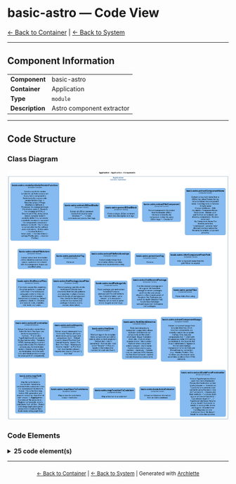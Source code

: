 # basic-astro — Code View

[← Back to Container](./default-container.md) | [← Back to System](./README.md)

---

## Component Information

<table>
<tbody>
<tr>
<td><strong>Component</strong></td>
<td>basic-astro</td>
</tr>
<tr>
<td><strong>Container</strong></td>
<td>Application</td>
</tr>
<tr>
<td><strong>Type</strong></td>
<td><code>module</code></td>
</tr>
<tr>
<td><strong>Description</strong></td>
<td>Astro component extractor</td>
</tr>
</tbody>
</table>

---

## Code Structure

### Class Diagram

![Class Diagram](./diagrams/structurizr-Classes_default_container__basic_astro.png)

### Code Elements

<details>
<summary><strong>25 code element(s)</strong></summary>



#### Functions

##### `basicAstroExtractor()`

Extract architecture information from an Astro codebase

<table>
<tbody>
<tr>
<td><strong>Type</strong></td>
<td><code>function</code></td>
</tr>
<tr>
<td><strong>Visibility</strong></td>
<td><code>public</code></td>
</tr>
<tr>
<td><strong>Async</strong></td>
<td>Yes</td>
</tr>
<tr>
<td><strong>Returns</strong></td>
<td><code>Promise<z.infer<any>></code> — Promise resolving to ArchletteIR with components, code, and relationships</td>
</tr>
<tr>
<td><strong>Location</strong></td>
<td><code>C:/Users/chris/git/archlette/src/extractors/builtin/basic-astro.ts:71</code></td>
</tr>
</tbody>
</table>

**Parameters:**

- `node`: <code>any</code> — - Configuration node with include/exclude patterns- `ctx`: <code>import("C:/Users/chris/git/archlette/src/core/types").PipelineContext</code> — - Pipeline context with logger and config
**Examples:**
```typescript

```

---
##### `extractCodeFromFrontmatter()`

Extract TypeScript/JavaScript code from Astro frontmatter

Parses the frontmatter section (code between --- markers) as TypeScript
and extracts code elements using the basic-node AST extractors:
- Classes and their methods
- Functions (both regular and arrow functions)
- Type aliases (type X = ...)
- TypeScript interfaces

Returns empty result if frontmatter is empty or parsing fails (errors are logged).
Graceful error handling ensures one malformed Astro file doesn't break the extraction pipeline.

<table>
<tbody>
<tr>
<td><strong>Type</strong></td>
<td><code>function</code></td>
</tr>
<tr>
<td><strong>Visibility</strong></td>
<td><code>public</code></td>
</tr>
<tr>
<td><strong>Returns</strong></td>
<td><code>import("C:/Users/chris/git/archlette/src/extractors/builtin/basic-astro/code-extractor").CodeExtractionResult</code> — CodeExtractionResult with extracted classes, functions, types, and interfaces</td>
</tr>
<tr>
<td><strong>Location</strong></td>
<td><code>C:/Users/chris/git/archlette/src/extractors/builtin/basic-astro/code-extractor.ts:61</code></td>
</tr>
</tbody>
</table>

**Parameters:**

- `frontmatter`: <code>string</code> — - The frontmatter code (TypeScript/JavaScript between --- markers)- `filePath`: <code>string</code> — - Original Astro file path (used for error reporting and virtual TS path)
**Examples:**
```typescript

```

---
##### `createSyntheticRenderFunction()`

Create a synthetic render function for an Astro component

Every Astro component is fundamentally a server-side render function that:
1. Receives props (if Props interface is defined)
2. Processes the component logic (frontmatter code)
3. Renders the template to HTML
4. Returns an HTML string

Since Astro's compiler doesn't explicitly define this, we create a synthetic function
to represent the component's executable behavior in the IR.

The function is named after the file (without .astro extension):
- Button.astro → function Button()
- index.astro → function index()
- settings/Profile.astro → function Profile()

<table>
<tbody>
<tr>
<td><strong>Type</strong></td>
<td><code>function</code></td>
</tr>
<tr>
<td><strong>Visibility</strong></td>
<td><code>public</code></td>
</tr>
<tr>
<td><strong>Returns</strong></td>
<td><code>import("C:/Users/chris/git/archlette/src/extractors/builtin/basic-node/types").ExtractedFunction</code> — Synthetic ExtractedFunction representing the component's render behavior</td>
</tr>
<tr>
<td><strong>Location</strong></td>
<td><code>C:/Users/chris/git/archlette/src/extractors/builtin/basic-astro/code-extractor.ts:153</code></td>
</tr>
</tbody>
</table>

**Parameters:**

- `filePath`: <code>string</code> — - Absolute path to the Astro file- `interfaces`: <code>import("C:/Users/chris/git/archlette/src/extractors/builtin/basic-node/types").ExtractedInterface[]</code> — - Extracted interfaces from frontmatter (used to detect Props interface)
**Examples:**
```typescript

```

---
##### `extractJSDocBlocks()`

Extract all JSDoc comment blocks from source code
Matches /** ... *\/ style comments and parses their tags

<table>
<tbody>
<tr>
<td><strong>Type</strong></td>
<td><code>function</code></td>
</tr>
<tr>
<td><strong>Visibility</strong></td>
<td><code>private</code></td>
</tr>
<tr>
<td><strong>Returns</strong></td>
<td><code>JSDocBlock[]</code></td>
</tr>
<tr>
<td><strong>Location</strong></td>
<td><code>C:/Users/chris/git/archlette/src/extractors/builtin/basic-astro/component-detector.ts:27</code></td>
</tr>
</tbody>
</table>

**Parameters:**

- `source`: <code>string</code>

---
##### `parseJSDocBlock()`

Parse a single JSDoc comment block into description and tags

<table>
<tbody>
<tr>
<td><strong>Type</strong></td>
<td><code>function</code></td>
</tr>
<tr>
<td><strong>Visibility</strong></td>
<td><code>private</code></td>
</tr>
<tr>
<td><strong>Returns</strong></td>
<td><code>JSDocBlock</code></td>
</tr>
<tr>
<td><strong>Location</strong></td>
<td><code>C:/Users/chris/git/archlette/src/extractors/builtin/basic-astro/component-detector.ts:49</code></td>
</tr>
</tbody>
</table>

**Parameters:**

- `comment`: <code>string</code>

---
##### `extractFileComponent()`

Extract component information from frontmatter JSDoc

Attempts to identify the component in this file using JSDoc tags:
1. Checks for

<table>
<tbody>
<tr>
<td><strong>Type</strong></td>
<td><code>function</code></td>
</tr>
<tr>
<td><strong>Visibility</strong></td>
<td><code>public</code></td>
</tr>
<tr>
<td><strong>Returns</strong></td>
<td><code>import("C:/Users/chris/git/archlette/src/extractors/builtin/basic-astro/types").ComponentInfo</code> — ComponentInfo with id, name, and optional description, or undefined</td>
</tr>
<tr>
<td><strong>Location</strong></td>
<td><code>C:/Users/chris/git/archlette/src/extractors/builtin/basic-astro/component-detector.ts:118</code></td>
</tr>
</tbody>
</table>

**Parameters:**

- `frontmatter`: <code>string</code> — - TypeScript/JavaScript code from frontmatter section- `filePath`: <code>string</code> — - Absolute path to the Astro file (used for inference)
**Examples:**
```typescript

```

---
##### `extractComponentName()`

Extract component name from a JSDoc tag value

Parses the tag value to extract the component name, handling various formats:
- Simple name: ComponentName
- With description: ComponentName - Description
- Module path: path/to/module (extracts last directory component)
- Dashes preserved: My-Component-Name

For module paths like "utils/helpers", extracts "utils" (the last directory
before the filename) to enable component grouping.

<table>
<tbody>
<tr>
<td><strong>Type</strong></td>
<td><code>function</code></td>
</tr>
<tr>
<td><strong>Visibility</strong></td>
<td><code>private</code></td>
</tr>
<tr>
<td><strong>Returns</strong></td>
<td><code>string</code> — Extracted component name, or undefined if value is empty</td>
</tr>
<tr>
<td><strong>Location</strong></td>
<td><code>C:/Users/chris/git/archlette/src/extractors/builtin/basic-astro/component-detector.ts:191</code></td>
</tr>
</tbody>
</table>

**Parameters:**

- `value`: <code>string</code> — - The JSDoc tag value (text after
**Examples:**
```typescript

```

---
##### `extractFileActors()`

Extract actors from frontmatter JSDoc

Identifies external actors (users, systems) that interact with the component.
Actors are specified using

<table>
<tbody>
<tr>
<td><strong>Type</strong></td>
<td><code>function</code></td>
</tr>
<tr>
<td><strong>Visibility</strong></td>
<td><code>public</code></td>
</tr>
<tr>
<td><strong>Returns</strong></td>
<td><code>import("C:/Users/chris/git/archlette/src/extractors/builtin/basic-astro/types").ActorInfo[]</code> — Array of identified actors, or empty array if none found</td>
</tr>
<tr>
<td><strong>Location</strong></td>
<td><code>C:/Users/chris/git/archlette/src/extractors/builtin/basic-astro/component-detector.ts:250</code></td>
</tr>
</tbody>
</table>

**Parameters:**

- `frontmatter`: <code>string</code> — - TypeScript/JavaScript code from frontmatter
**Examples:**
```typescript

```

---
##### `parseActorTag()`

Parse an

<table>
<tbody>
<tr>
<td><strong>Type</strong></td>
<td><code>function</code></td>
</tr>
<tr>
<td><strong>Visibility</strong></td>
<td><code>private</code></td>
</tr>
<tr>
<td><strong>Returns</strong></td>
<td><code>import("C:/Users/chris/git/archlette/src/extractors/builtin/basic-astro/types").ActorInfo</code></td>
</tr>
<tr>
<td><strong>Location</strong></td>
<td><code>C:/Users/chris/git/archlette/src/extractors/builtin/basic-astro/component-detector.ts:277</code></td>
</tr>
</tbody>
</table>

**Parameters:**

- `value`: <code>string</code>

---
##### `extractFileRelationships()`

Extract relationships from frontmatter JSDoc

Identifies component dependencies using

<table>
<tbody>
<tr>
<td><strong>Type</strong></td>
<td><code>function</code></td>
</tr>
<tr>
<td><strong>Visibility</strong></td>
<td><code>public</code></td>
</tr>
<tr>
<td><strong>Returns</strong></td>
<td><code>import("C:/Users/chris/git/archlette/src/extractors/builtin/basic-astro/types").RelationshipInfo[]</code> — Array of identified relationships, or empty array if none found</td>
</tr>
<tr>
<td><strong>Location</strong></td>
<td><code>C:/Users/chris/git/archlette/src/extractors/builtin/basic-astro/component-detector.ts:333</code></td>
</tr>
</tbody>
</table>

**Parameters:**

- `frontmatter`: <code>string</code> — - TypeScript/JavaScript code from frontmatter
**Examples:**
```typescript

```

---
##### `parseUsesTag()`

Parse a

<table>
<tbody>
<tr>
<td><strong>Type</strong></td>
<td><code>function</code></td>
</tr>
<tr>
<td><strong>Visibility</strong></td>
<td><code>private</code></td>
</tr>
<tr>
<td><strong>Returns</strong></td>
<td><code>import("C:/Users/chris/git/archlette/src/extractors/builtin/basic-astro/types").RelationshipInfo</code></td>
</tr>
<tr>
<td><strong>Location</strong></td>
<td><code>C:/Users/chris/git/archlette/src/extractors/builtin/basic-astro/component-detector.ts:357</code></td>
</tr>
</tbody>
</table>

**Parameters:**

- `value`: <code>string</code>

---
##### `inferComponentFromPath()`

Infer component name from file path

When no explicit

<table>
<tbody>
<tr>
<td><strong>Type</strong></td>
<td><code>function</code></td>
</tr>
<tr>
<td><strong>Visibility</strong></td>
<td><code>private</code></td>
</tr>
<tr>
<td><strong>Returns</strong></td>
<td><code>import("C:/Users/chris/git/archlette/src/extractors/builtin/basic-astro/types").ComponentInfo</code> — ComponentInfo with inferred component name</td>
</tr>
<tr>
<td><strong>Location</strong></td>
<td><code>C:/Users/chris/git/archlette/src/extractors/builtin/basic-astro/component-detector.ts:400</code></td>
</tr>
</tbody>
</table>

**Parameters:**

- `filePath`: <code>string</code> — - Absolute path to the Astro file
**Examples:**
```typescript

```

---
##### `findSourceFiles()`

Find Astro source files matching the given patterns

Locates all .astro files in the workspace using glob patterns.
Returns absolute paths to enable downstream processing.

Default patterns include src directory and exclude node_modules, dist, build, and .astro.

<table>
<tbody>
<tr>
<td><strong>Type</strong></td>
<td><code>function</code></td>
</tr>
<tr>
<td><strong>Visibility</strong></td>
<td><code>public</code></td>
</tr>
<tr>
<td><strong>Async</strong></td>
<td>Yes</td>
</tr>
<tr>
<td><strong>Returns</strong></td>
<td><code>Promise<string[]></code> — Promise resolving to array of absolute file paths</td>
</tr>
<tr>
<td><strong>Location</strong></td>
<td><code>C:/Users/chris/git/archlette/src/extractors/builtin/basic-astro/file-finder.ts:39</code></td>
</tr>
</tbody>
</table>

**Parameters:**

- `options`: <code>{ include?: string[]; exclude?: string[]; }</code> — - Configuration object
**Examples:**
```typescript

```

---
##### `findPackageJsonFiles()`

Find all package.json files in the workspace

Extracts base directories from include patterns and searches multiple directory levels
to locate all package.json files. Useful for identifying container boundaries and
package metadata (name, version, description).

<table>
<tbody>
<tr>
<td><strong>Type</strong></td>
<td><code>function</code></td>
</tr>
<tr>
<td><strong>Visibility</strong></td>
<td><code>public</code></td>
</tr>
<tr>
<td><strong>Async</strong></td>
<td>Yes</td>
</tr>
<tr>
<td><strong>Returns</strong></td>
<td><code>Promise<string[]></code> — Promise resolving to array of absolute paths to package.json files</td>
</tr>
<tr>
<td><strong>Location</strong></td>
<td><code>C:/Users/chris/git/archlette/src/extractors/builtin/basic-astro/file-finder.ts:73</code></td>
</tr>
</tbody>
</table>

**Parameters:**

- `options`: <code>{ include?: string[]; exclude?: string[]; }</code> — - Configuration object
**Examples:**
```typescript

```

---
##### `readPackageInfo()`

Read package.json and extract metadata

Parses a package.json file and extracts key metadata fields: name, version, and description.
Returns null on read or parse errors (logged as warnings).

<table>
<tbody>
<tr>
<td><strong>Type</strong></td>
<td><code>function</code></td>
</tr>
<tr>
<td><strong>Visibility</strong></td>
<td><code>public</code></td>
</tr>
<tr>
<td><strong>Async</strong></td>
<td>Yes</td>
</tr>
<tr>
<td><strong>Returns</strong></td>
<td><code>Promise<import("C:/Users/chris/git/archlette/src/extractors/builtin/basic-astro/types").PackageInfo></code> — Promise resolving to PackageInfo object or null on error</td>
</tr>
<tr>
<td><strong>Location</strong></td>
<td><code>C:/Users/chris/git/archlette/src/extractors/builtin/basic-astro/file-finder.ts:134</code></td>
</tr>
</tbody>
</table>

**Parameters:**

- `filePath`: <code>string</code> — - Absolute path to package.json file
**Examples:**
```typescript

```

---
##### `findNearestPackage()`

Find the nearest package.json for a given file

Searches through all known packages and finds the one whose directory is the closest
parent of the given file. Packages are sorted by depth (deepest first) to prioritize
monorepo sub-packages over workspace root packages.

<table>
<tbody>
<tr>
<td><strong>Type</strong></td>
<td><code>function</code></td>
</tr>
<tr>
<td><strong>Visibility</strong></td>
<td><code>public</code></td>
</tr>
<tr>
<td><strong>Returns</strong></td>
<td><code>import("C:/Users/chris/git/archlette/src/extractors/builtin/basic-astro/types").PackageInfo</code> — The closest parent package, or null if file is not within any package</td>
</tr>
<tr>
<td><strong>Location</strong></td>
<td><code>C:/Users/chris/git/archlette/src/extractors/builtin/basic-astro/file-finder.ts:172</code></td>
</tr>
</tbody>
</table>

**Parameters:**

- `filePath`: <code>string</code> — - Absolute path to the file- `packages`: <code>import("C:/Users/chris/git/archlette/src/extractors/builtin/basic-astro/types").PackageInfo[]</code> — - Array of discovered package.json metadata objects
**Examples:**
```typescript

```

---
##### `parseFiles()`

Parse Astro files using

<table>
<tbody>
<tr>
<td><strong>Type</strong></td>
<td><code>function</code></td>
</tr>
<tr>
<td><strong>Visibility</strong></td>
<td><code>public</code></td>
</tr>
<tr>
<td><strong>Async</strong></td>
<td>Yes</td>
</tr>
<tr>
<td><strong>Returns</strong></td>
<td><code>Promise<import("C:/Users/chris/git/archlette/src/extractors/builtin/basic-astro/types").FileExtraction[]></code> — Promise resolving to FileExtraction array (one per file)</td>
</tr>
<tr>
<td><strong>Location</strong></td>
<td><code>C:/Users/chris/git/archlette/src/extractors/builtin/basic-astro/file-parser.ts:48</code></td>
</tr>
</tbody>
</table>

**Parameters:**

- `filePaths`: <code>string[]</code> — - Array of absolute paths to Astro files
**Examples:**
```typescript

```

---
##### `extractFrontmatter()`

Extract frontmatter content from Astro file

Astro files have two sections separated by --- markers:
- Frontmatter: TypeScript/JavaScript code at the top (server-side)
- Template: HTML markup and component usage (client-side)

This function extracts only the frontmatter section. Returns empty string if no frontmatter.
Handles both Unix and Windows line endings for cross-platform compatibility.

<table>
<tbody>
<tr>
<td><strong>Type</strong></td>
<td><code>function</code></td>
</tr>
<tr>
<td><strong>Visibility</strong></td>
<td><code>private</code></td>
</tr>
<tr>
<td><strong>Returns</strong></td>
<td><code>string</code> — Frontmatter code between the --- markers, or empty string</td>
</tr>
<tr>
<td><strong>Location</strong></td>
<td><code>C:/Users/chris/git/archlette/src/extractors/builtin/basic-astro/file-parser.ts:155</code></td>
</tr>
</tbody>
</table>

**Parameters:**

- `content`: <code>string</code> — - Full Astro file content
**Examples:**
```typescript

```

---
##### `extractImports()`

Extract import statements from frontmatter

Parses all import declarations using regex and categorizes them:
- Default imports: import Foo from 'bar'
- Named imports: import { Foo, Bar } from 'baz'
- Namespace imports: import * as Foo from 'bar'

Also handles aliased imports like: import { Foo as F } from 'bar'

<table>
<tbody>
<tr>
<td><strong>Type</strong></td>
<td><code>function</code></td>
</tr>
<tr>
<td><strong>Visibility</strong></td>
<td><code>private</code></td>
</tr>
<tr>
<td><strong>Returns</strong></td>
<td><code>{ source: string; importedNames: string[]; isDefault: boolean; isNamespace: boolean; }[]</code> — Array of import declarations with categorization</td>
</tr>
<tr>
<td><strong>Location</strong></td>
<td><code>C:/Users/chris/git/archlette/src/extractors/builtin/basic-astro/file-parser.ts:181</code></td>
</tr>
</tbody>
</table>

**Parameters:**

- `frontmatter`: <code>string</code> — - TypeScript/JavaScript code from frontmatter
**Examples:**
```typescript

```

---
##### `findSlots()`

Find slot tags in the template

Astro components can define slots to allow content projection:
- Default slot: <slot /> (unnamed)
- Named slot: <slot name="header" />

Returns location information (line number) for each slot found.

<table>
<tbody>
<tr>
<td><strong>Type</strong></td>
<td><code>function</code></td>
</tr>
<tr>
<td><strong>Visibility</strong></td>
<td><code>private</code></td>
</tr>
<tr>
<td><strong>Returns</strong></td>
<td><code>{ name: string; line: number; }[]</code> — Array of slots with names and line numbers</td>
</tr>
<tr>
<td><strong>Location</strong></td>
<td><code>C:/Users/chris/git/archlette/src/extractors/builtin/basic-astro/file-parser.ts:253</code></td>
</tr>
</tbody>
</table>

**Parameters:**

- `content`: <code>string</code> — - Full Astro file content (used to calculate line numbers)
**Examples:**
```typescript

```

---
##### `findClientDirective()`

Find client directive in component usage

Astro allows hydration directives to run components on the client:
- client:load - Eager hydration
- client:idle - Hydrate when browser is idle
- client:visible - Hydrate when component enters viewport
- client:media - Hydrate when media query matches
- client:only - Hydrate only on client (no SSR)

Returns the first directive found. Used to indicate interactive components.

<table>
<tbody>
<tr>
<td><strong>Type</strong></td>
<td><code>function</code></td>
</tr>
<tr>
<td><strong>Visibility</strong></td>
<td><code>private</code></td>
</tr>
<tr>
<td><strong>Returns</strong></td>
<td><code>string</code> — The directive found (e.g., 'client:load'), or undefined</td>
</tr>
<tr>
<td><strong>Location</strong></td>
<td><code>C:/Users/chris/git/archlette/src/extractors/builtin/basic-astro/file-parser.ts:289</code></td>
</tr>
</tbody>
</table>

**Parameters:**

- `content`: <code>string</code> — - Full Astro file content
**Examples:**
```typescript

```

---
##### `extractComponentUsage()`

Extract component usage from template

Identifies which imported components are actually used in the template markup.
Only includes components that:
1. Start with an uppercase letter (C4 naming convention)
2. Are found in the import statements
3. Appear in the template markup

Component names in Astro are PascalCase by convention (e.g., Header, Footer).
This function uses the import list to avoid false positives from HTML elements.

<table>
<tbody>
<tr>
<td><strong>Type</strong></td>
<td><code>function</code></td>
</tr>
<tr>
<td><strong>Visibility</strong></td>
<td><code>private</code></td>
</tr>
<tr>
<td><strong>Returns</strong></td>
<td><code>import("C:/Users/chris/git/archlette/src/extractors/builtin/basic-astro/types").ExtractedComponent[]</code> — Array of ExtractedComponent objects for used components</td>
</tr>
<tr>
<td><strong>Location</strong></td>
<td><code>C:/Users/chris/git/archlette/src/extractors/builtin/basic-astro/file-parser.ts:315</code></td>
</tr>
</tbody>
</table>

**Parameters:**

- `content`: <code>string</code> — - Full Astro file content- `imports`: <code>{ source: string; importedNames: string[]; }[]</code> — - List of imports from extractImports()- `filePath`: <code>string</code> — - File path (used for location tracking)
**Examples:**
```typescript

```

---
##### `mapToIR()`

Map file extractions to ArchletteIR

Transforms extracted Astro component data into standardized ArchletteIR format.
This is the final step before DSL generation and diagram rendering.

Algorithm (4 main steps):

1. **Aggregation** - Combine all file extractions:
   - Register components, actors, code items from all files
   - Detect and merge duplicates (same component in multiple files)
   - Build relationship graph from

<table>
<tbody>
<tr>
<td><strong>Type</strong></td>
<td><code>function</code></td>
</tr>
<tr>
<td><strong>Visibility</strong></td>
<td><code>public</code></td>
</tr>
<tr>
<td><strong>Returns</strong></td>
<td><code>z.infer<any></code> — ArchletteIR ready for DSL generation</td>
</tr>
<tr>
<td><strong>Location</strong></td>
<td><code>C:/Users/chris/git/archlette/src/extractors/builtin/basic-astro/to-ir-mapper.ts:73</code></td>
</tr>
</tbody>
</table>

**Parameters:**

- `extractions`: <code>import("C:/Users/chris/git/archlette/src/extractors/builtin/basic-astro/types").FileExtraction[]</code> — - Array of FileExtraction (from parseFiles)- `packages`: <code>import("C:/Users/chris/git/archlette/src/extractors/builtin/basic-astro/types").PackageInfo[]</code> — - Optional array of PackageInfo for container detection- `systemInfo`: <code>z.infer<any></code> — - Optional system metadata (name, description, repository)
**Examples:**
```typescript

```

---
##### `mapClassToCodeItems()`

Map a class to code items (class + methods)

<table>
<tbody>
<tr>
<td><strong>Type</strong></td>
<td><code>function</code></td>
</tr>
<tr>
<td><strong>Visibility</strong></td>
<td><code>private</code></td>
</tr>
<tr>
<td><strong>Returns</strong></td>
<td><code>z.infer<any>[]</code></td>
</tr>
<tr>
<td><strong>Location</strong></td>
<td><code>C:/Users/chris/git/archlette/src/extractors/builtin/basic-astro/to-ir-mapper.ts:508</code></td>
</tr>
</tbody>
</table>

**Parameters:**

- `cls`: <code>import("C:/Users/chris/git/archlette/src/extractors/builtin/basic-node/types").ExtractedClass</code>- `componentId`: <code>string</code>- `filePath`: <code>string</code>

---
##### `mapFunctionToCodeItem()`

Map a function to a code item

<table>
<tbody>
<tr>
<td><strong>Type</strong></td>
<td><code>function</code></td>
</tr>
<tr>
<td><strong>Visibility</strong></td>
<td><code>private</code></td>
</tr>
<tr>
<td><strong>Returns</strong></td>
<td><code>z.infer<any></code></td>
</tr>
<tr>
<td><strong>Location</strong></td>
<td><code>C:/Users/chris/git/archlette/src/extractors/builtin/basic-astro/to-ir-mapper.ts:555</code></td>
</tr>
</tbody>
</table>

**Parameters:**

- `func`: <code>import("C:/Users/chris/git/archlette/src/extractors/builtin/basic-node/types").ExtractedFunction</code>- `componentId`: <code>string</code>- `filePath`: <code>string</code>

---

</details>

---

<div align="center">
<sub><a href="./default-container.md">← Back to Container</a> | <a href="./README.md">← Back to System</a> | Generated with <a href="https://github.com/chrislyons-dev/archlette">Archlette</a></sub>
</div>
